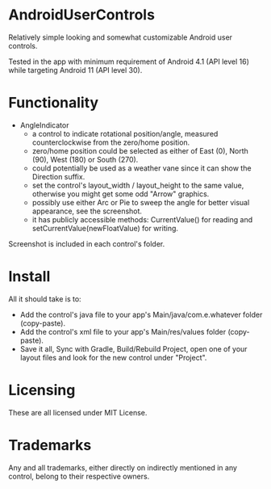 # AndroidUserControls
Relatively simple looking and somewhat customizable Android user controls.

Tested in the app with minimum requirement of Android 4.1 (API level 16) while targeting Android 11 (API level 30).

# Functionality
- AngleIndicator
  - a control to indicate rotational position/angle, measured counterclockwise from the zero/home position.
  - zero/home position could be selected as either of East (0), North (90), West (180) or South (270).
  - could potentially be used as a weather vane since it can show the Direction suffix.
  - set the control's layout_width / layout_height to the same value, otherwise you might get some odd "Arrow" graphics. 
  - possibly use either Arc or Pie to sweep the angle for better visual appearance, see the screenshot.
  - it has publicly accessible methods: CurrentValue() for reading and setCurrentValue(newFloatValue) for writing.

Screenshot is included in each control's folder.

# Install

All it should take is to:

- Add the control's java file to your app's Main/java/com.e.whatever folder (copy-paste).
- Add the control's xml file to your app's Main/res/values folder (copy-paste).
- Save it all, Sync with Gradle, Build/Rebuild Project, open one of your layout files and look for the new control under "Project".

# Licensing
These are all licensed under MIT License.

# Trademarks
Any and all trademarks, either directly on indirectly mentioned in any control, belong to their respective owners.
